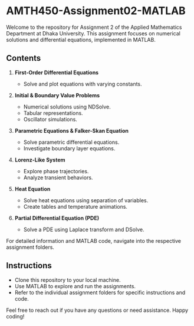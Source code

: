 # AMTH450-Assignment02-MATLAB

Welcome to the repository for Assignment 2 of the Applied Mathematics Department at Dhaka University. This assignment focuses on numerical solutions and differential equations, implemented in MATLAB.

## Contents
1. **First-Order Differential Equations**
   - Solve and plot equations with varying constants.
   
2. **Initial & Boundary Value Problems**
   - Numerical solutions using NDSolve.
   - Tabular representations.
   - Oscillator simulations.
   
3. **Parametric Equations & Falker-Skan Equation**
   - Solve parametric differential equations.
   - Investigate boundary layer equations.
   
4. **Lorenz-Like System**
   - Explore phase trajectories.
   - Analyze transient behaviors.

5. **Heat Equation**
   - Solve heat equations using separation of variables.
   - Create tables and temperature animations.

6. **Partial Differential Equation (PDE)**
   - Solve a PDE using Laplace transform and DSolve.

For detailed information and MATLAB code, navigate into the respective assignment folders.

## Instructions
- Clone this repository to your local machine.
- Use MATLAB to explore and run the assignments.
- Refer to the individual assignment folders for specific instructions and code.

Feel free to reach out if you have any questions or need assistance. Happy coding!

